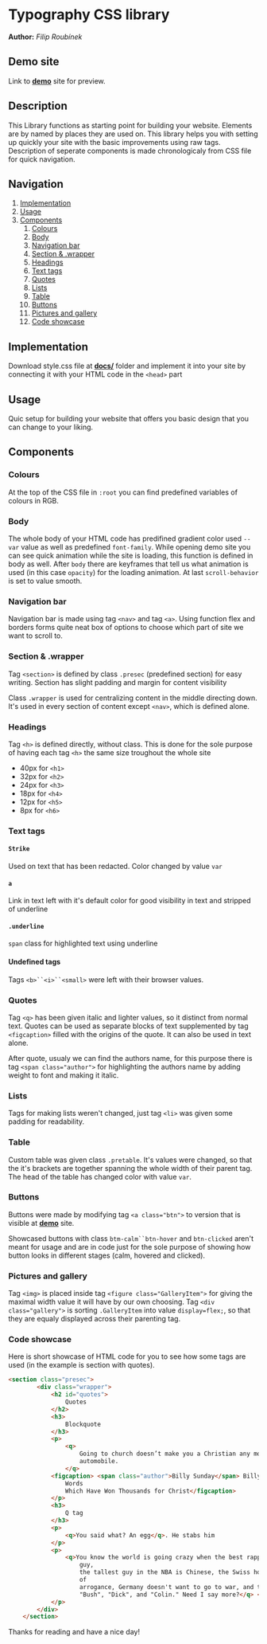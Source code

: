 # Typography CSS library
**Author:** *Filip Roubínek*

## Demo site
Link to **[demo](https://pslib-cz.github.io/2022l4web-css-typographic-library-FilipRoubinek/)** site for preview.

## Description
This Library functions as starting point for building your website. Elements are by named by places they are used on. This library helps you with setting up quickly your site with the basic improvements using raw tags. Description of seperate components is made chronologicaly from CSS file for quick navigation.
## Navigation
1. [Implementation](#Implementation)
2. [Usage](#Usage)
3. [Components](#Components)
   1. [Colours](#Colours)
   2. [Body](#Body)
   3. [Navigation bar](#Navigation-bar)
   4. [Section & .wrapper](#Section-&-.wrapper)
   5. [Headings](#Headings)
   6. [Text tags](#Text-tags)
   7. [Quotes](#Quotes)
   8. [Lists](#Lists)
   9. [Table](#Table)
   10. [Buttons](#Buttons)
   11. [Pictures and gallery](#Pictures-and-gallery)
   12. [Code showcase](#Code-showcase)
  
## Implementation
Download style.css file at **[docs/](https://github.com/pslib-cz/2022l4web-css-typographic-library-FilipRoubinek)** folder and implement it into your site by connecting it with your HTML code in the `<head>` part

## Usage
Quic setup for building your website that offers you basic design that you can change to your liking.

## Components

### Colours
At the top of the CSS file in `:root` you can find predefined variables of colours in RGB.

### Body
The whole body of your HTML code has predifined gradient color used `--var` value as well as predefined `font-family`. While opening demo site you can see quick animation while the site is loading, this function is defined in body as well. After `body` there are keyframes that tell us what animation is used (in this case `opacity`) for the loading animation. At last `scroll-behavior` is set to value smooth.

### Navigation bar
Navigation bar is made using tag `<nav>` and tag `<a>`. Using function flex and borders forms quite neat box of options to choose which part of site we want to scroll to.

### Section & .wrapper
Tag `<section>` is defined by class `.presec` (predefined section) for easy writing. Section has slight padding and margin for content visibility

Class `.wrapper` is used for centralizing content in the middle directing down. It's used in every section of content except `<nav>`, which is defined alone.

### Headings
Tag `<h>` is defined directly, without class. This is done for the sole purpose of having each tag `<h>` the same size troughout the whole site

* 40px for `<h1>`
* 32px for `<h2>`
* 24px for `<h3>`
* 18px for `<h4>`
* 12px for `<h5>`
* 8px for `<h6>`

### Text tags
#### `Strike`
Used on text that has been redacted. Color changed by value `var`
#### `a`
Link in text left with it's default color for good visibility in text and stripped of underline
#### `.underline`
`span` class for highlighted text using underline
#### Undefined tags
Tags `<b>``<i>``<small>` were left with their browser values.

### Quotes
Tag `<q>` has been given italic and lighter values, so it distinct from normal text. Quotes can be used as separate blocks of text supplemented by tag `<figcaption>` filled with the origins of the quote. It can also be used in text alone.

After quote, usualy we can find the authors name, for this purpose there is tag `<span class="author">` for highlighting the authors name by adding weight to font and making it italic.

### Lists
Tags for making lists weren't changed, just tag `<li>` was given some padding for readability.

### Table
Custom table was given class `.pretable`. It's values were changed, so that the it's brackets are together spanning the whole width of their parent tag. The head of the table has changed color with value `var`.

### Buttons
Buttons were made by modifying tag `<a class="btn">` to version that is visible at **[demo](https://pslib-cz.github.io/2022l4web-css-typographic-library-FilipRoubinek/)** site.

Showcased buttons with class `btm-calm``btn-hover` and `btn-clicked` aren't meant for usage and are in code just for the sole purpose of showing how button looks in different stages (calm, hovered and clicked).

### Pictures and gallery
Tag `<img>` is placed inside tag `<figure class="GalleryItem">` for giving the maximal width value it will have by our own choosing. Tag `<div class="gallery">` is sorting `.GalleryItem` into value `display=flex;`, so that they are equaly displayed across their parenting tag.

### Code showcase
Here is short showcase of HTML code for you to see how some tags are used (in the example is section with quotes).
```html
<section class="presec">
        <div class="wrapper">
            <h2 id="quotes">
                Quotes
            </h2>
            <h3>
                Blockquote
            </h3>
            <p>
                <q>
                    Going to church doesn’t make you a Christian any more than going to a garage makes you an
                    automobile.
                </q>
            <figcaption> <span class="author">Billy Sunday</span> Billy Sunday, the Man and His Message: With His Own
                Words
                Which Have Won Thousands for Christ</figcaption>
            </p>
            <h3>
                Q tag
            </h3>
            <p>
                <q>You said what? An egg</q>. He stabs him
            </p>
            <p>
                <q>You know the world is going crazy when the best rapper is a white guy, the best golfer is a black
                    guy,
                    the tallest guy in the NBA is Chinese, the Swiss hold the America's Cup, France is accusing the U.S.
                    of
                    arrogance, Germany doesn't want to go to war, and the three most powerful men in America are named
                    "Bush", "Dick", and "Colin." Need I say more?</q> <span class="author">Chris Rock</span>
            </p>
        </div>
    </section>
```
Thanks for reading and have a nice day!
